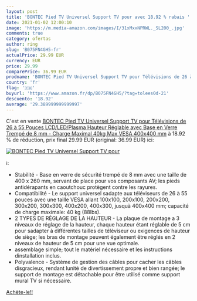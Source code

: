 ```yaml
---
layout: post
title: 'BONTEC Pied TV Universel Support TV pour avec 18.92 % rabais '
date: 2021-01-02 12:00:10
image: 'https://m.media-amazon.com/images/I/31xMxxNPRWL._SL200_.jpg'
comments: true
category: ofertas
author: ring
slug: 'B075FN4GH5-fr'
actualPrice: 29.99 EUR
currency: EUR
price: 29.99
comparePrice: 36.99 EUR
prodname: 'BONTEC Pied TV Universel Support TV pour Télévisions de 26 à 55 Pouces LCD/LED/Plasma Hauteur Réglable avec Base en Verre Trempé de 8 mm - Charge Maximal 40kg Max VESA 400x400 mm'
country: 'fr'
flag: '🇫🇷'
buyurl: 'https://www.amazon.fr/dp/B075FN4GH5/?tag=tolees0d-21'
descuento: '18.92'
average: '29.389999999999997'
---
```


C'est en vente [BONTEC Pied TV Universel Support TV pour Télévisions de 26 à 55 Pouces LCD/LED/Plasma Hauteur Réglable avec Base en Verre Trempé de 8 mm - Charge Maximal 40kg Max VESA 400x400 mm](https://www.amazon.fr/dp/B075FN4GH5/?tag=tolees0d-21)  à  18.92 % de réduction, prix final  29.99 EUR (original: 36.99 EUR) ici:

[![BONTEC Pied TV Universel Support TV pour](https://m.media-amazon.com/images/I/31xMxxNPRWL._SL200_.jpg)](https://www.amazon.fr/dp/B075FN4GH5/?tag=tolees0d-21)

ℹ️:

- Stabilité - Base en verre de sécurité trempé de 8 mm avec une taille de 400 x 260 mm, servant de place pour vos composants AV; les pieds antidérapants en caoutchouc protègent contre les rayures.
- Compatibilité - Le support universel sadapte aux téléviseurs de 26 à 55 pouces avec une taille VESA allant 100x100, 200x100, 200x200, 300x200, 300x300, 400x200, 400x300, jusquà 400x400 mm; capacité de charge maximale: 40 kg (88lbs).
- 2 TYPES DE RÉGLAGE DE LA HAUTEUR - La plaque de montage a 3 niveaux de réglage de la hauteur, chaque hauteur étant réglable de 5 cm pour sadapter à différentes tailles de téléviseur ou exigences de hauteur de siège; les bras de montage peuvent également être réglés en 2 niveaux de hauteur de 5 cm pour une vue optimale.
- assemblage simple; tout le matériel nécessaire et les instructions dinstallation inclus.
- Polyvalence - Système de gestion des câbles pour cacher les câbles disgracieux, rendant lunité de divertissement propre et bien rangée; le support de montage est détachable pour être utilisé comme support mural TV si nécessaire.

[Achète-le!!](https://www.amazon.fr/dp/B075FN4GH5/?tag=tolees0d-21)
